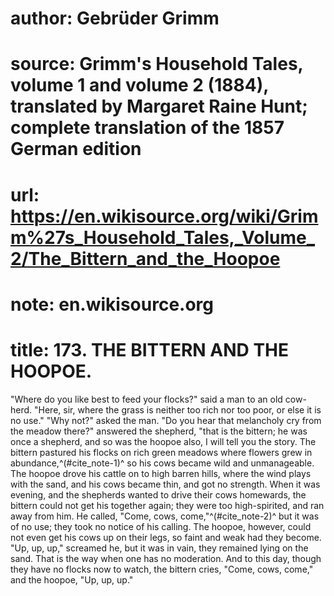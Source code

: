 # author: Gebrüder Grimm
# source: Grimm's Household Tales, volume 1 and volume 2 (1884), translated by Margaret Raine Hunt; complete translation of the 1857 German edition
# url: https://en.wikisource.org/wiki/Grimm%27s_Household_Tales,_Volume_2/The_Bittern_and_the_Hoopoe
# note: en.wikisource.org
# title: 173. THE BITTERN AND THE HOOPOE. 

"Where do you like best to feed your flocks?" said a man to an old cow-herd. "Here, sir, where the grass is neither too rich nor too poor, or else it is no use." "Why ​not?" asked the man. "Do you hear that melancholy cry from the meadow there?" answered the shepherd, "that is the bittern; he was once a shepherd, and so was the hoopoe also, I will tell you the story. The bittern pastured his flocks on rich green meadows where flowers grew in abundance,^(#cite_note-1)^ so his cows became wild and unmanageable. The hoopoe drove his cattle on to high barren hills, where the wind plays with the sand, and his cows became thin, and got no strength. When it was evening, and the shepherds wanted to drive their cows homewards, the bittern could not get his together again; they were too high-spirited, and ran away from him. He called, "Come, cows, come,"^(#cite_note-2)^ but it was of no use; they took no notice of his calling. The hoopoe, however, could not even get his cows up on their legs, so faint and weak had they become. "Up, up, up," screamed he, but it was in vain, they remained lying on the sand. That is the way when one has no moderation. And to this day, though they have no flocks now to watch, the bittern cries, "Come, cows, come," and the hoopoe, "Up, up, up." 

